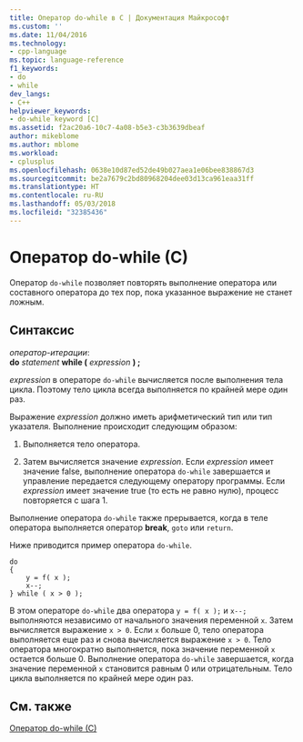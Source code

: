 ```yaml
---
title: Оператор do-while в С | Документация Майкрософт
ms.custom: ''
ms.date: 11/04/2016
ms.technology:
- cpp-language
ms.topic: language-reference
f1_keywords:
- do
- while
dev_langs:
- C++
helpviewer_keywords:
- do-while keyword [C]
ms.assetid: f2ac20a6-10c7-4a08-b5e3-c3b3639dbeaf
author: mikeblome
ms.author: mblome
ms.workload:
- cplusplus
ms.openlocfilehash: 0638e10d87ed52de49b027aea1e06bee838867d3
ms.sourcegitcommit: be2a7679c2bd80968204dee03d13ca961eaa31ff
ms.translationtype: HT
ms.contentlocale: ru-RU
ms.lasthandoff: 05/03/2018
ms.locfileid: "32385436"
---
```

# <a name="do-while-statement-c"></a>Оператор do-while (C)
Оператор `do-while` позволяет повторять выполнение оператора или составного оператора до тех пор, пока указанное выражение не станет ложным.  
  
## <a name="syntax"></a>Синтаксис  
 *оператор-итерации*:  
 **do**  *statement*  **while (**  *expression*  **) ;**  
  
 *expression* в операторе `do-while` вычисляется после выполнения тела цикла. Поэтому тело цикла всегда выполняется по крайней мере один раз.  
  
 Выражение *expression* должно иметь арифметический тип или тип указателя. Выполнение происходит следующим образом:  
  
1.  Выполняется тело оператора.  
  
2.  Затем вычисляется значение *expression*. Если *expression* имеет значение false, выполнение оператора `do-while` завершается и управление передается следующему оператору программы. Если *expression* имеет значение true (то есть не равно нулю), процесс повторяется с шага 1.  
  
 Выполнение оператора `do-while` также прерывается, когда в теле оператора выполняется оператор **break**, `goto` или `return`.  
  
 Ниже приводится пример оператора `do-while`.  
  
```  
do   
{  
    y = f( x );  
    x--;  
} while ( x > 0 );  
```  
  
 В этом операторе `do-while` два оператора `y = f( x );` и `x--;` выполняются независимо от начального значения переменной `x`. Затем вычисляется выражение `x > 0`. Если `x` больше 0, тело оператора выполняется еще раз и снова вычисляется выражение `x > 0`. Тело оператора многократно выполняется, пока значение переменной `x` остается больше 0. Выполнение оператора `do-while` завершается, когда значение переменной `x` становится равным 0 или отрицательным. Тело цикла выполняется по крайней мере один раз.  
  
## <a name="see-also"></a>См. также  
 [Оператор do-while (C)](../cpp/do-while-statement-cpp.md)